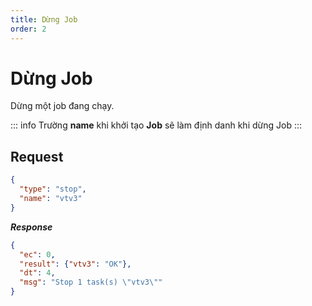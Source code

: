 ```yaml
---
title: Dừng Job
order: 2
---
```


# Dừng Job

Dừng một job đang chạy.

::: info
Trường **name** khi khởi tạo **Job** sẽ làm định danh khi dừng Job
:::

## Request

```json
{
  "type": "stop",
  "name": "vtv3"
}
```

***Response***

```json
{
  "ec": 0,
  "result": {"vtv3": "OK"},
  "dt": 4,
  "msg": "Stop 1 task(s) \"vtv3\""
}
```
